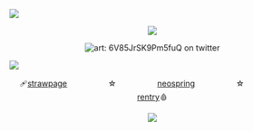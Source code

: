  ![](https://imgur.com/BaaQ6A6.png) <p align="center"> ![](https://komarev.com/ghpvc/?username=undeadlost&color=8b6a5b&label=✄) </p> <p align="center"> ![art: 6V85JrSK9Pm5fuQ on twitter](https://64.media.tumblr.com/f52938c51eecd4139f814ef9d5b73fe2/29a06502294f959f-50/s1280x1920/6bde48cb740182e88bcd8d7479e399424c37d86d.gifv) </p> 
 ![](https://imgur.com/BaaQ6A6.png) <p align="center"> 🩹[strawpage](https://earmuncher.straw.page)ㅤㅤㅤ ㅤㅤ ☆ㅤ ㅤㅤ ㅤㅤ[neospring](https://neospring.org/@cannib4l)ㅤㅤㅤ ㅤㅤ ☆ㅤ ㅤㅤ ㅤㅤ[rentry](https://rentry.co/IMMORT4LITY)🩸 <p align="center"> 
  ![](https://imgur.com/BaaQ6A6.png)
